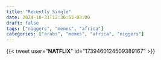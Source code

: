 ```yaml
---
title: "Recently Single"
date: 2024-10-31T12:30:53-03:00
draft: false
tags: ["niggers", "memes", "africa"]
categories: ["arabs", "memes", "africa", "niggers"]
---
```


{{< tweet user="__NATFLIX__" id="1739460124509389167" >}}
